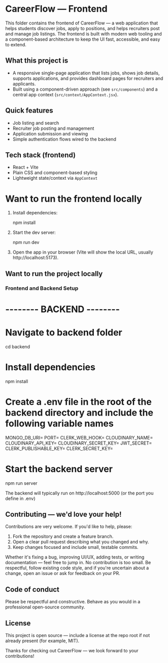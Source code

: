 # CareerFlow — Frontend

This folder contains the frontend of CareerFlow — a web application that helps students discover jobs, apply to positions, and helps recruiters post and manage job listings. The frontend is built with modern web tooling and a component-based architecture to keep the UI fast, accessible, and easy to extend.

## What this project is

- A responsive single-page application that lists jobs, shows job details, supports applications, and provides dashboard pages for recruiters and applicants.
- Built using a component-driven approach (see `src/components`) and a central app context (`src/context/AppContext.jsx`).

## Quick features

- Job listing and search
- Recruiter job posting and management
- Application submission and viewing
- Simple authentication flows wired to the backend

## Tech stack (frontend)

- React + Vite
- Plain CSS and component-based styling
- Lightweight state/context via `AppContext`

# Want to run the frontend locally

1. Install dependencies:

   npm install

2. Start the dev server:

   npm run dev

3. Open the app in your browser (Vite will show the local URL, usually http://localhost:5173).


## Want to run the project locally

### Frontend and Backend Setup


# -------- BACKEND --------
# Navigate to backend folder
cd backend

# Install dependencies
npm install

# Create a .env file in the root of the backend directory and include the following variable names

MONGO_DB_URI=
PORT=
CLERK_WEB_HOOK=
CLOUDINARY_NAME=
CLOUDINARY_API_KEY=
CLOUDINARY_SECRET_KEY=
JWT_SECRET=
CLERK_PUBLISHABLE_KEY=
CLERK_SECRET_KEY=

# Start the backend server
npm run server

 The backend will typically run on http://localhost:5000 (or the port you define in .env)



## Contributing — we'd love your help!

Contributions are very welcome. If you'd like to help, please:

1. Fork the repository and create a feature branch.
2. Open a clear pull request describing what you changed and why.
3. Keep changes focused and include small, testable commits.

Whether it's fixing a bug, improving UI/UX, adding tests, or writing documentation — feel free to jump in. No contribution is too small. Be respectful, follow existing code style, and if you're uncertain about a change, open an issue or ask for feedback on your PR.

## Code of conduct

Please be respectful and constructive. Behave as you would in a professional open-source community.

## License

This project is open source — include a license at the repo root if not already present (for example, MIT).

Thanks for checking out CareerFlow — we look forward to your contributions!
